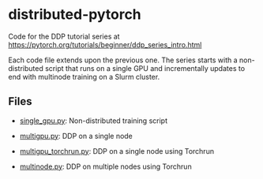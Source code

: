 # distributed-pytorch

Code for the DDP tutorial series at https://pytorch.org/tutorials/beginner/ddp_series_intro.html

Each code file extends upon the previous one. The series starts with a non-distributed script that runs on a single GPU and incrementally updates to end with multinode training on a Slurm cluster.

## Files

- [single_gpu.py](single_gpu.py): Non-distributed training script

- [multigpu.py](multigpu.py): DDP on a single node

- [multigpu_torchrun.py](multigpu_torchrun.py): DDP on a single node using Torchrun

- [multinode.py](multinode.py): DDP on multiple nodes using Torchrun
